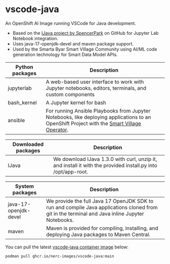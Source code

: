 # vscode-java

An OpenShift AI Image running VSCode for Java development. 
- Based on the [IJava project by SpencerPark](https://github.com/SpencerPark/IJava) on GitHub for Jupyter Lab Notebook integration. 
- Uses java-17-openjdk-devel and maven package support.
- Used by the Smarta Byar Smart Village Community using AI/ML code generation technology for Smart Data Model APIs. 

| Python packages | Description |
| --- | --- |
| jupyterlab | A web-based user interface to work with Jupyter notebooks, editors, terminals, and custom components |
| bash_kernel | A Jupyter kernel for bash |
| ansible | For running Ansible Playbooks from Jupyter Notebooks, like deploying applications to an OpenShift Project with the [Smart Village Operator](https://github.com/smartabyar-smartvillage/smartvillage-operator). |

| Downloaded packages | Description |
| --- | --- |
| IJava | We download IJava 1.3.0 with curl, unzip it, and install it with the provided install.py into /opt/app-root. |

| System packages | Description |
| --- | --- |
| java-17-openjdk-devel | We provide the full Java 17 OpenJDK SDK to run and compile Java applications cloned from git in the terminal and Java inline Jupyter Notebooks. |
| maven | Maven is provided for compiling, installing, and deploying Java packages to Maven Central. |

You can pull the latest [vscode-java container image](https://github.com/nerc-images/vscode-java/pkgs/container/vscode-java) below: 

```
podman pull ghcr.io/nerc-images/vscode-java:main
```
